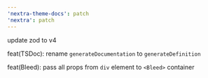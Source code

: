 ```yaml
---
'nextra-theme-docs': patch
'nextra': patch
---
```


update zod to v4

feat(TSDoc): rename `generateDocumentation` to `generateDefinition`

feat(Bleed): pass all props from `div` element to `<Bleed>` container
